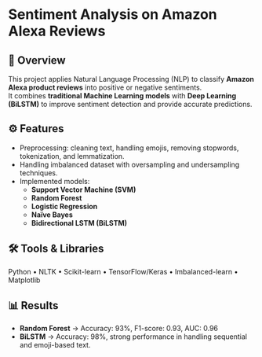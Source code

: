 # Sentiment Analysis on Amazon Alexa Reviews

## 📌 Overview
This project applies Natural Language Processing (NLP) to classify **Amazon Alexa product reviews** into positive or negative sentiments.  
It combines **traditional Machine Learning models** with **Deep Learning (BiLSTM)** to improve sentiment detection and provide accurate predictions.

## ⚙️ Features
- Preprocessing: cleaning text, handling emojis, removing stopwords, tokenization, and lemmatization.  
- Handling imbalanced dataset with oversampling and undersampling techniques.  
- Implemented models:  
  - **Support Vector Machine (SVM)**  
  - **Random Forest**  
  - **Logistic Regression**  
  - **Naïve Bayes**  
  - **Bidirectional LSTM (BiLSTM)**  

## 🛠️ Tools & Libraries
Python • NLTK • Scikit-learn • TensorFlow/Keras • Imbalanced-learn • Matplotlib

## 📊 Results
- **Random Forest** → Accuracy: 93%, F1-score: 0.93, AUC: 0.96  
- **BiLSTM** → Accuracy: 98%, strong performance in handling sequential and emoji-based text.
